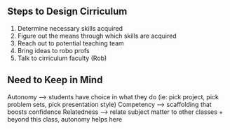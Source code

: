 ## Steps to Design Cirriculum
 1. Determine necessary skills acquired
 2. Figure out the means through which skills are acquired
 3. Reach out to potential teaching team
 4. Bring ideas to robo profs
 5. Talk to cirriculum faculty (Rob)

## Need to Keep in Mind
Autonomy --> students have choice in what they do (ie: pick project, pick problem sets, pick presentation style)
Competency --> scaffolding that boosts confidence
Relatedness --> relate subject matter to other classes + beyond this class, autonomy helps here
